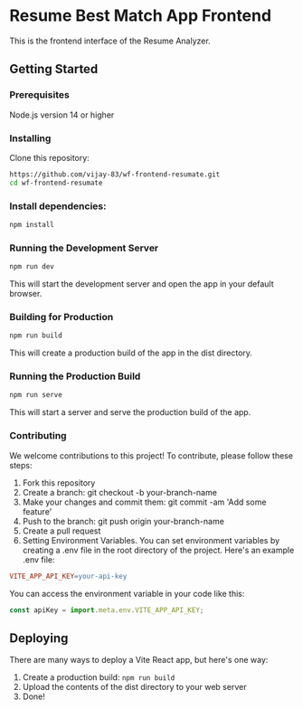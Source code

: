 # Resume Best Match App Frontend
This is the frontend interface of the Resume Analyzer.

## Getting Started
### Prerequisites
Node.js version 14 or higher

### Installing
Clone this repository:
````bash
https://github.com/vijay-83/wf-frontend-resumate.git
cd wf-frontend-resumate
````

### Install dependencies:
```` bash
npm install
````

### Running the Development Server
```` bash
npm run dev
````
This will start the development server and open the app in your default browser.

### Building for Production
```` bash
npm run build
````
This will create a production build of the app in the dist directory.

### Running the Production Build
```` bash
npm run serve
````
This will start a server and serve the production build of the app.

### Contributing
We welcome contributions to this project! To contribute, please follow these steps:

1. Fork this repository
2. Create a branch: git checkout -b your-branch-name
3. Make your changes and commit them: git commit -am 'Add some feature'
4. Push to the branch: git push origin your-branch-name
5. Create a pull request
6. Setting Environment Variables. You can set environment variables by creating a .env file in the root directory of the project. Here's an example .env file:

````makefile
VITE_APP_API_KEY=your-api-key
````
You can access the environment variable in your code like this:

```` javascript
const apiKey = import.meta.env.VITE_APP_API_KEY;
````

## Deploying
There are many ways to deploy a Vite React app, but here's one way:

1. Create a production build: `npm run build`
2. Upload the contents of the dist directory to your web server
3. Done!

